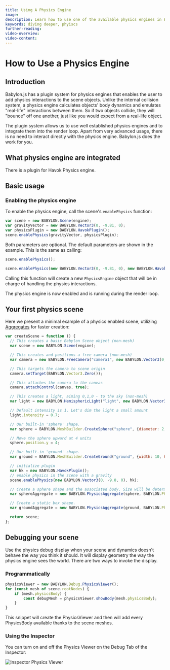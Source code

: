 ```yaml
---
title: Using A Physics Engine
image:
description: Learn how to use one of the available physics engines in Babylon.js.
keywords: diving deeper, phyiscs
further-reading:
video-overview:
video-content:
---
```


# How to Use a Physics Engine

## Introduction

Babylon.js has a plugin system for physics engines that enables the user to add physics interactions to the scene objects.
Unlike the internal collision system, a physics engine calculates objects' body dynamics and emulates "real-life" interactions between them. So if two objects collide, they will "bounce" off one another, just like you would expect from a real-life object.

The plugin system allows us to use well established physics engines and to integrate them into the render loop. Apart from very advanced usage, there is no need to interact directly with the physics engine. Babylon.js does the work for you.

## What physics engine are integrated

There is a plugin for Havok Physics engine.

## Basic usage

### Enabling the physics engine

To enable the physics engine, call the scene's `enablePhysics` function:

```javascript
var scene = new BABYLON.Scene(engine);
var gravityVector = new BABYLON.Vector3(0, -9.81, 0);
var physicsPlugin = new BABYLON.HavokPlugin();
scene.enablePhysics(gravityVector, physicsPlugin);
```

Both parameters are optional. The default parameters are shown in the example. This is the same as calling:

```javascript
scene.enablePhysics();
```

```javascript
scene.enablePhysics(new BABYLON.Vector3(0, -9.81, 0), new BABYLON.HavokPlugin());
```

Calling this function will create a new `PhysicsEngine` object that will be in charge of handling the physics interactions.

The physics engine is now enabled and is running during the render loop.

## Your first physics scene

Here we present a minimal example of a physics enabled scene, utilizing [Aggregates](/features/featuresDeepDive/physics/aggregates) for faster creation:

```javascript
var createScene = function () {
  // This creates a basic Babylon Scene object (non-mesh)
  var scene = new BABYLON.Scene(engine);

  // This creates and positions a free camera (non-mesh)
  var camera = new BABYLON.FreeCamera("camera1", new BABYLON.Vector3(0, 5, -10), scene);

  // This targets the camera to scene origin
  camera.setTarget(BABYLON.Vector3.Zero());

  // This attaches the camera to the canvas
  camera.attachControl(canvas, true);

  // This creates a light, aiming 0,1,0 - to the sky (non-mesh)
  var light = new BABYLON.HemisphericLight("light", new BABYLON.Vector3(0, 1, 0), scene);

  // Default intensity is 1. Let's dim the light a small amount
  light.intensity = 0.7;

  // Our built-in 'sphere' shape.
  var sphere = BABYLON.MeshBuilder.CreateSphere("sphere", {diameter: 2, segments: 32}, scene);

  // Move the sphere upward at 4 units
  sphere.position.y = 4;

  // Our built-in 'ground' shape.
  var ground = BABYLON.MeshBuilder.CreateGround("ground", {width: 10, height: 10}, scene);

  // initialize plugin
  var hk = new BABYLON.HavokPlugin();
  // enable physics in the scene with a gravity
  scene.enablePhysics(new BABYLON.Vector3(0, -9.8, 0), hk);

  // Create a sphere shape and the associated body. Size will be determined automatically.
  var sphereAggregate = new BABYLON.PhysicsAggregate(sphere, BABYLON.PhysicsShapeType.SPHERE, { mass: 1, restitution:0.75}, scene);

  // Create a static box shape.
  var groundAggregate = new BABYLON.PhysicsAggregate(ground, BABYLON.PhysicsShapeType.BOX, { mass: 0 }, scene);

  return scene;
};
```

<Playground id="#Z8HTUN#1" title="Simple scene" description="Simple falling sphere created with body and shape"/>

## Debugging your scene

Use the physics debug display when your scene and dynamics doesn't behave the way you think it should.
It will display geometry the way the physics engine sees the world.
There are two ways to invoke the display.

### Programmatically

```javascript
physicsViewer = new BABYLON.Debug.PhysicsViewer();
for (const mesh of scene.rootNodes) {
    if (mesh.physicsBody) {
        const debugMesh = physicsViewer.showBody(mesh.physicsBody);
    }
}
```

This snippet will create the PhysicsViewer and then will add every PhysicsBody available thanks to the scene meshes.

### Using the Inspector

You can turn on and off the Physics Viewer on the Debug Tab of the Inspector:

![Inspector Physics Viewer](/img/features/physics/inspector-physics-viewer.gif)
